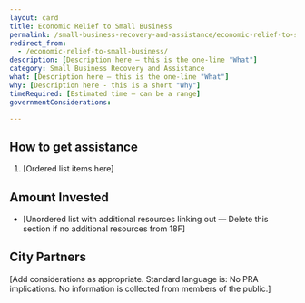 ```yaml
---
layout: card
title: Economic Relief to Small Business
permalink: /small-business-recovery-and-assistance/economic-relief-to-small-business/
redirect_from:
  - /economic-relief-to-small-business/
description: [Description here — this is the one-line "What"]
category: Small Business Recovery and Assistance
what: [Description here — this is the one-line "What"]
why: [Description here - this is a short "Why"]
timeRequired: [Estimated time — can be a range]
governmentConsiderations:

---
```


## How to get assistance

1. [Ordered list items here]

<section class="method--section method--section--18f-example" markdown="1" >

<!-- ## Example from 18F  

[Example here — Delete this section if no example from 18F]

</section>

<section class="method--section method--section--additional-resources" markdown="1" > -->

## Amount Invested

- [Unordered list with additional resources linking out — Delete this section if no additional resources from 18F]

</section>

<section class="method--section method--section--government-considerations" markdown="1" >

## City Partners

[Add considerations as appropriate. Standard language is: No PRA implications. No information is collected from members of the public.]

</section>
